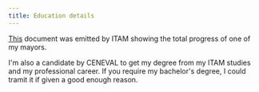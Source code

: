 ```yaml
---
title: Education details
---
```


[This](/docs/itam.pdf) document was emitted by ITAM showing the total progress of one of my mayors.

I'm also a candidate by CENEVAL to get my degree from my ITAM studies and my professional career. If you require my bachelor's degree, I could tramit it if given a good enough reason.
